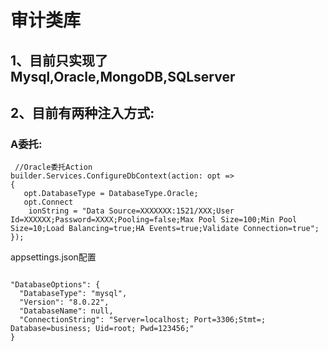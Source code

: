 # 审计类库
## 1、目前只实现了Mysql,Oracle,MongoDB,SQLserver
## 2、目前有两种注入方式:
### A委托:
```
 //Oracle委托Action
builder.Services.ConfigureDbContext(action: opt =>
{
   opt.DatabaseType = DatabaseType.Oracle;
   opt.Connect
    ionString = "Data Source=XXXXXXX:1521/XXX;User Id=XXXXXX;Password=XXXX;Pooling=false;Max Pool Size=100;Min Pool Size=10;Load Balancing=true;HA Events=true;Validate Connection=true";
});
```

appsettings.json配置
~~~

"DatabaseOptions": {
  "DatabaseType": "mysql",
  "Version": "8.0.22",
  "DatabaseName": null,
  "ConnectionString": "Server=localhost; Port=3306;Stmt=; Database=business; Uid=root; Pwd=123456;"
}
~~~
